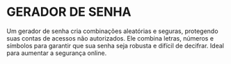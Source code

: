 
# GERADOR DE SENHA
Um gerador de senha cria combinações aleatórias e seguras, protegendo suas contas de acessos não autorizados. Ele combina letras, números e símbolos para garantir que sua senha seja robusta e difícil de decifrar. Ideal para aumentar a segurança online.
















